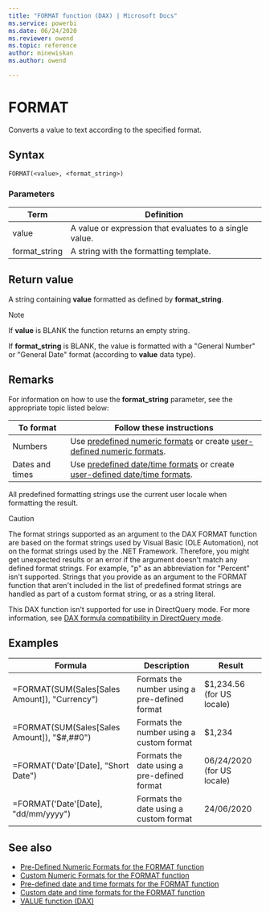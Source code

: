 ```yaml
---
title: "FORMAT function (DAX) | Microsoft Docs"
ms.service: powerbi 
ms.date: 06/24/2020
ms.reviewer: owend
ms.topic: reference
author: minewiskan
ms.author: owend

---
```

# FORMAT

Converts a value to text according to the specified format.

## Syntax

```dax
FORMAT(<value>, <format_string>)
```

### Parameters

|Term|Definition|
|--------|--------------|
|value|A value or expression that evaluates to a single value.|
|format_string|A string with the formatting template.|

## Return value

A string containing **value** formatted as defined by **format_string**.

> [!NOTE]
> If **value** is BLANK the function returns an empty string.
>
> If **format_string** is BLANK, the value is formatted with a "General Number" or "General Date" format (according to **value** data type).

## Remarks

For information on how to use the **format_string** parameter, see the appropriate topic listed below:

|To format|Follow these instructions|
|-------------|-----------------------------|
|Numbers|Use [predefined numeric formats](pre-defined-numeric-formats-for-the-format-function.md) or create [user-defined numeric formats](custom-numeric-formats-for-the-format-function.md).|
|Dates and times|Use [predefined date/time formats](pre-defined-date-and-time-formats-for-the-format-function.md) or create [user-defined date/time formats](custom-date-and-time-formats-for-the-format-function.md).|

All predefined formatting strings use the current user locale when formatting the result.

> [!CAUTION]  
> The format strings supported as an argument to the DAX FORMAT function are based on the format strings used by Visual Basic (OLE Automation), not on the format strings used by the .NET Framework. Therefore, you might get unexpected results or an error if the argument doesn't match any defined format strings. For example, "p" as an abbreviation for "Percent" isn't supported. Strings that you provide as an argument to the FORMAT function that aren't included in the list of predefined format strings are handled as part of a custom format string, or as a string literal.

This DAX function isn't supported for use in DirectQuery mode. For more information, see [DAX formula compatibility in DirectQuery mode](https://go.microsoft.com/fwlink/?LinkId=219172).

## Examples

|Formula|Description|Result|
|-----------|---------------|----------|
|=FORMAT(SUM(Sales[Sales Amount]), "Currency")|Formats the number using a pre-defined format|$1,234.56 (for US locale)|
|=FORMAT(SUM(Sales[Sales Amount]), "$#,##0")|Formats the number using a custom format|$1,234|
|=FORMAT('Date'[Date], "Short Date")|Formats the date using a pre-defined format|06/24/2020 (for US locale)|
|=FORMAT('Date'[Date], "dd/mm/yyyy")|Formats the date using a custom format|24/06/2020|

## See also

- [Pre-Defined Numeric Formats for the FORMAT function](pre-defined-numeric-formats-for-the-format-function.md)
- [Custom Numeric Formats for the FORMAT function](custom-numeric-formats-for-the-format-function.md)
- [Pre-defined date and time formats for the FORMAT function](pre-defined-date-and-time-formats-for-the-format-function.md)
- [Custom date and time formats for the FORMAT function](custom-date-and-time-formats-for-the-format-function.md)
- [VALUE function (DAX)](value-function-dax.md)
